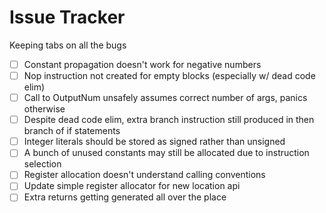 # Issue Tracker
Keeping tabs on all the bugs

- [ ] Constant propagation doesn't work for negative numbers
- [ ] Nop instruction not created for empty blocks (especially w/ dead code elim)
- [ ] Call to OutputNum unsafely assumes correct number of args, panics otherwise
- [ ] Despite dead code elim, extra branch instruction still produced in then branch of if statements
- [ ] Integer literals should be stored as signed rather than unsigned
- [ ] A bunch of unused constants may still be allocated due to instruction selection
- [ ] Register allocation doesn't understand calling conventions
- [ ] Update simple register allocator for new location api
- [ ] Extra returns getting generated all over the place
